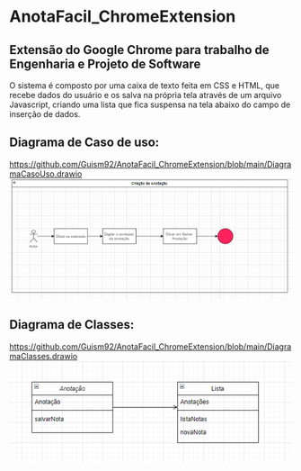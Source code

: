 # AnotaFacil_ChromeExtension
## Extensão do Google Chrome para trabalho de Engenharia e Projeto de Software

O sistema é composto por uma caixa de texto feita em CSS  e HTML, que recebe dados do usuário e os salva na própria tela através de um arquivo Javascript, criando uma lista que fica suspensa na tela abaixo do campo de inserção de dados.

## Diagrama de Caso de uso:
https://github.com/Guism92/AnotaFacil_ChromeExtension/blob/main/DiagramaCasoUso.drawio
![DiagramaCasoUso](imagem_diagramaCasoUso.png)

## Diagrama de Classes:
https://github.com/Guism92/AnotaFacil_ChromeExtension/blob/main/DiagramaClasses.drawio
![DiagramaClasses](imagem_diagramaClasses.png)

